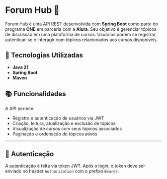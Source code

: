 
# Forum Hub 💬

Forum Hub é uma API REST desenvolvida com **Spring Boot** como parte do programa **ONE** em parceria com a **Alura**. Seu objetivo é gerenciar tópicos de discussão em uma plataforma de cursos. Usuários podem se registrar, autenticar-se e interagir com tópicos relacionados aos cursos disponíveis.


## 🚀 Tecnologias Utilizadas

- **Java 21**
- **Spring Boot**
- **Maven**

## 📚 Funcionalidades

A API permite:

- Registro e autenticação de usuários via JWT
- Criação, leitura, atualização e exclusão de tópicos
- Visualização de cursos com seus tópicos associados
- Paginação e ordenação de tópicos ativos

---

## 🔐 Autenticação

A autenticação é feita via token JWT. Após o login, o token deve ser enviado no header `Authorization` com o prefixo `Bearer`.

